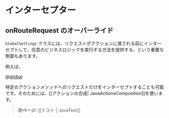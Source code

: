 <!-- translated -->
<!--
# Intercepting requests
-->
# インターセプター

<!--
## Overriding onRequest
-->
## onRouteRequest のオーバーライド

<!--
One important aspect of  the ```GlobalSettings``` class is that it provides a way to intercept requests and execute business logic before a request is dispatched to an action.
-->
 ```GlobalSettings``` クラスには、リクエストがアクションに渡される前にインターセプトして、任意のビジネスロジックを実行する方法を提供する、という重要な側面もあります。

<!--
For example:
-->
例えば、

@[global](code/javaguide/global/intercept/Global.java)

<!--
It’s also possible to intercept a specific action method. This can be achieved via [[Action composition| JavaActionsComposition]].
-->
特定のアクションメソッドへのリクエストだけをインターセプトすることも可能です。そのためには、[[アクションの合成| JavaActionsComposition]]を使います。

<!--
> **Next:** [[Testing your application | JavaTest]]
-->
> **次ページ:** [[テスト | JavaTest]]
